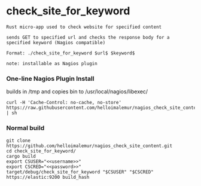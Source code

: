 # check_site_for_keyword
    Rust micro-app used to check website for specified content

    sends GET to specified url and checks the response body for a specified keyword (Nagios compatible)

    Format: ./check_site_for_keyword $url$ $keyword$

    note: installable as Nagios plugin

### One-line Nagios Plugin Install
builds in /tmp and copies bin to /usr/local/nagios/libexec/
```agsl
curl -H 'Cache-Control: no-cache, no-store' https://raw.githubusercontent.com/helloimalemur/nagios_check_site_content/master/src/install_as_nagios_plugin.sh | sh
```

### Normal build
    git clone https://github.com/helloimalemur/nagios_check_site_content.git
    cd check_site_for_keyword/
    cargo build
    export CSUSER="<<username>>"
    export CSCRED="<<password>>"
    target/debug/check_site_for_keyword "$CSUSER" "$CSCRED" https://elastic:9200 build_hash
